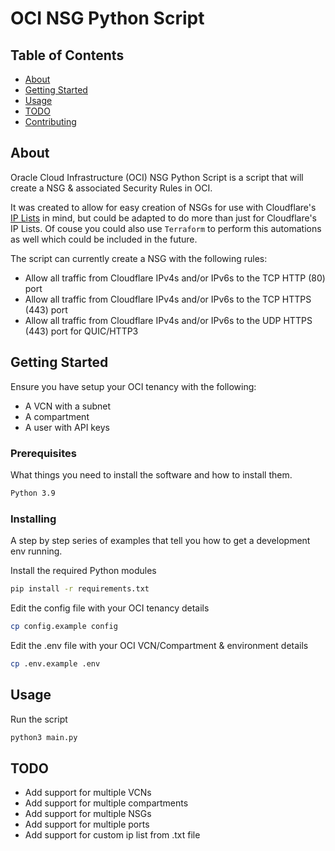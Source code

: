 # OCI NSG Python Script

## Table of Contents

- [About](#about)
- [Getting Started](#getting_started)
- [Usage](#usage)
- [TODO](#todo)
- [Contributing](./CONTRIBUTING.md)

## About <a name = "about"></a>

Oracle Cloud Infrastructure (OCI) NSG Python Script is a script that will create a NSG & associated Security Rules in OCI.

It was created to allow for easy creation of NSGs for use with Cloudflare's [IP Lists](https://www.cloudflare.com/ips/) in mind, but could be adapted to do more than just for Cloudflare's IP Lists.
Of couse you could also use `Terraform` to perform this automations as well which could be included in the future.

The script can currently create a NSG with the following rules:

- Allow all traffic from Cloudflare IPv4s and/or IPv6s to the TCP HTTP (80) port
- Allow all traffic from Cloudflare IPv4s and/or IPv6s to the TCP HTTPS (443) port
- Allow all traffic from Cloudflare IPv4s and/or IPv6s to the UDP HTTPS (443) port for QUIC/HTTP3

## Getting Started <a name = "getting_started"></a>

Ensure you have setup your OCI tenancy with the following:

- A VCN with a subnet
- A compartment
- A user with API keys

### Prerequisites

What things you need to install the software and how to install them.

```bash
Python 3.9
```

### Installing

A step by step series of examples that tell you how to get a development env running.

Install the required Python modules

```bash
pip install -r requirements.txt
```

Edit the config file with your OCI tenancy details

```bash
cp config.example config
```

Edit the .env file with your OCI VCN/Compartment & environment details

```bash
cp .env.example .env
```

## Usage <a name = "usage"></a>

Run the script

```bash
python3 main.py
```

## TODO <a name = "todo"></a>

- Add support for multiple VCNs
- Add support for multiple compartments
- Add support for multiple NSGs
- Add support for multiple ports
- Add support for custom ip list from .txt file
